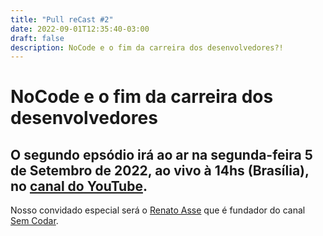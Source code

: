 ```yaml
---
title: "Pull reCast #2"
date: 2022-09-01T12:35:40-03:00
draft: false
description: NoCode e o fim da carreira dos desenvolvedores?!
---
```


# NoCode e o fim da carreira dos desenvolvedores

## O segundo epsódio irá ao ar na segunda-feira 5 de Setembro de 2022, ao vivo à 14hs (Brasília), no [canal do YouTube](https://www.youtube.com/watch?v=eAk9guHYHkI).

Nosso convidado especial será o [Renato Asse](https://www.instagram.com/renatoasse/) que é fundador do canal [Sem Codar](https://www.youtube.com/c/RenatoAsse).